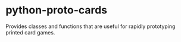 # python-proto-cards
Provides classes and functions that are useful for rapidly prototyping printed card games.
